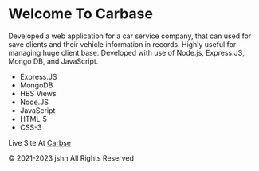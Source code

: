 <h1>Welcome To Carbase</h1>
<p>Developed a web application for a car service company, that can used for save clients and their vehicle information in records. Highly useful for managing huge client base. Developed with use of Node.js, Express.JS, Mongo DB, and JavaScript.</p>
<ul>
<li>Express.JS</li>
<li>MongoDB</li>
<li>HBS Views</li>
<li>Node.JS</li>
<li>JavaScript</li>
<li>HTML-5</li>
<li>CSS-3</li>
</ul>
<p>Live Site At <a href="https://carbase-comp2106.onrender.com">Carbse</a></p>
<span>&copy; 2021-2023 jshn</span>
<span>All Rights Reserved</span>
